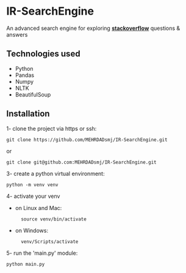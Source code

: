 # IR-SearchEngine
An advanced search engine for exploring [**stackoverflow**](https://stackoverflow.com) questions & answers

## Technologies used
- Python
- Pandas
- Numpy
- NLTK
- BeautifulSoup


## Installation
1- clone the project via https or ssh:
```
git clone https://github.com/MEHRDADsmj/IR-SearchEngine.git
```
or
```
git clone git@github.com:MEHRDADsmj/IR-SearchEngine.git
```

3- create a python virtual environment:
```
python -m venv venv
```
4- activate your venv
- on Linux and Mac:
  ```
    source venv/bin/activate
  ```
- on Windows:
  ```
    venv/Scripts/activate
  ```

5- run the 'main.py' module:
```
python main.py
```
